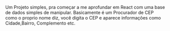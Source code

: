 Um Projeto simples, pra começar a me aprofundar em React com uma base de dados simples de manipular.
Basicamente é um Procurador de CEP como o proprio nome diz, você digita o CEP e aparece informações como 
Cidade,Bairro, Complemento etc.
